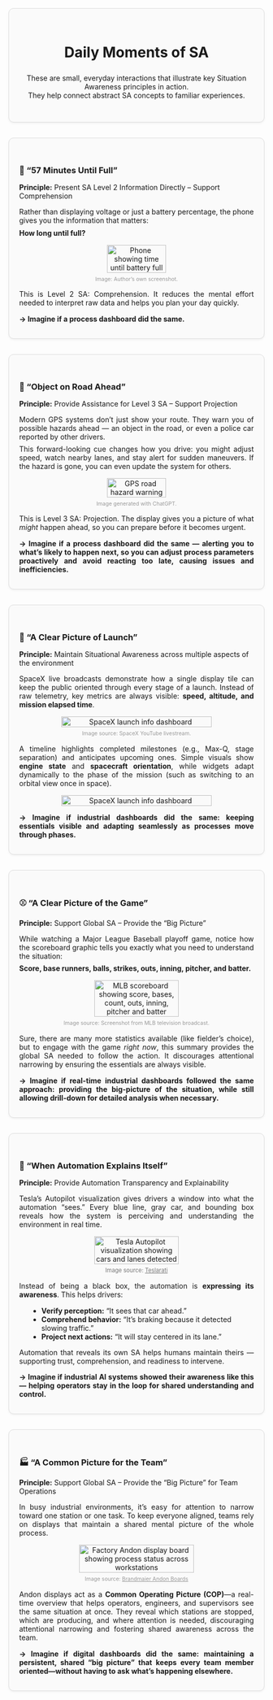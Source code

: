 <div style="display: flex; flex-direction: row; align-items: flex-start;">

<div style="flex: 1;">

<!-- Header Card -->
<div style="border: 1px solid #ddd; border-radius: 10px; padding: 30px 20px; margin: 30px 0; background-color: #fafafa; box-shadow: 0 2px 4px rgba(0,0,0,0.05); text-align: center;">
  <div style="max-width: 600px; margin: 0 auto;">
    <h1 style="margin-bottom: 25px;">Daily Moments of SA</h1>
    <p>These are small, everyday interactions that illustrate key Situation Awareness principles in action.<br>They help connect abstract SA concepts to familiar experiences.</p>
  </div>
</div>

<!-- 57 Minutes Until Full Card -->
<div id="card-57-min-until-full" style="border: 1px solid #ddd; border-radius: 10px; padding: 30px 20px; margin: 30px 0; background-color: #fafafa; box-shadow: 0 2px 4px rgba(0,0,0,0.05);">
  <span id="sec-57-min-until-full" style="position: relative; top: -80px;"></span>
  <h3 style="margin-bottom: 15px;">
    <a href="#sec-57-min-until-full" style="text-decoration: none; color: inherit;">📱 “57 Minutes Until Full”</a>
  </h3>
  <p><strong>Principle:</strong> Present SA Level 2 Information Directly – Support Comprehension</p>
  <p style="margin-bottom: 15px; max-width: 1000px; text-align: justify; text-justify: inter-word;">
    Rather than displaying voltage or just a battery percentage, the phone gives you the information that matters:<br>
    <span style="display:block; height:7.5px;"></span>
    <strong>How long until full?</strong>
  </p>
    <div style="text-align: center; margin-top: 0px;">
    <img src="../images/samoments_time_until_full.jpg" alt="Phone showing time until battery full" width="50%" />
  </div>
  <p style="font-size: 0.75em; color: #999; text-align: center; margin-top: 6px;">
  Image: Author’s own screenshot.
</p>


  <p style="margin-bottom: 15px; max-width: 1000px; text-align: justify; text-justify: inter-word;">
    This is Level 2 SA: Comprehension. It reduces the mental effort needed to interpret raw data and helps you plan your day quickly.
  </p>
  <p style="margin-bottom: 0px; max-width: 1000px; text-align: justify; text-justify: inter-word;">
    <strong>→ Imagine if a process dashboard did the same.</strong>
  </p>
</div>

<!-- Road Hazard Ahead Card -->
<div id="card-road-hazard-ahead" style="border: 1px solid #ddd; border-radius: 10px; padding: 30px 20px; margin: 30px 0; background-color: #fafafa; box-shadow: 0 2px 4px rgba(0,0,0,0.05);">
  <span id="sec-road-hazard-ahead" style="position: relative; top: -80px;"></span>
  <h3 style="margin-bottom: 15px;">
    <a href="#sec-road-hazard-ahead" style="text-decoration: none; color: inherit;">🚗 “Object on Road Ahead”</a>
  </h3>
  <p><strong>Principle:</strong> Provide Assistance for Level 3 SA – Support Projection</p>
  <p style="margin-bottom: 15px; max-width: 1000px; text-align: justify; text-justify: inter-word;">
    Modern GPS systems don’t just show your route. They warn you of possible hazards ahead — an object in the road, or even a police car reported by other drivers.<br>
    <span style="display:block; height:7.5px;"></span>
    This forward-looking cue changes how you drive: you might adjust speed, watch nearby lanes, and stay alert for sudden maneuvers. If the hazard is gone, you can even update the system for others.
  </p>
    <div style="text-align: center; margin-top: 0px;">
    <img src="../images/samoments_object_on_road.PNG" alt="GPS road hazard warning" width="50%" />
  </div>
  <p style="font-size: 0.75em; color: #999; text-align: center; margin-top: 6px;">
  Image generated with ChatGPT.
</p>


  <p style="margin-bottom: 15px; max-width: 1000px; text-align: justify; text-justify: inter-word;">
    This is Level 3 SA: Projection. The display gives you a picture of what <em>might</em> happen ahead, so you can prepare before it becomes urgent.
  </p>
  <p style="margin-bottom: 0px; max-width: 1000px; text-align: justify; text-justify: inter-word;">
    <strong>→ Imagine if a process dashboard did the same — alerting you to what’s likely to happen next, so you can adjust process parameters proactively and avoid reacting too late, causing issues and inefficiencies.</strong>
  </p>
</div>

<!-- SpaceX Launch Info Card -->
<div id="card-spacex-launch-info" style="border: 1px solid #ddd; border-radius: 10px; padding: 30px 20px; margin: 30px 0; background-color: #fafafa; box-shadow: 0 2px 4px rgba(0,0,0,0.05);">
  <span id="sec-spacex-launch-info" style="position: relative; top: -80px;"></span>
  <h3 style="margin-bottom: 15px;">
    <a href="#sec-spacex-launch-info" style="text-decoration: none; color: inherit;">🚀 “A Clear Picture of Launch”</a>
  </h3>
  <p><strong>Principle:</strong> Maintain Situational Awareness across multiple aspects of the environment </p>
  <p style="margin-bottom: 15px; max-width: 1000px; text-align: justify; text-justify: inter-word;">
    SpaceX live broadcasts demonstrate how a single display tile can keep the public oriented through every stage of a launch. Instead of raw telemetry, key metrics are always visible: <strong>speed, altitude, and mission elapsed time</strong>.
  </p>

  <div style="text-align: center; margin-top: 0px;">
    <img src="../images/samoments_spacex_launchinfo.png" alt="SpaceX launch info dashboard" width="80%" />
  </div>
  <p style="font-size: 0.75em; color: #999; text-align: center; margin-top: 6px;">
  Image source: SpaceX YouTube livestream.
</p>


  <p style="margin-top: 15px; margin-bottom: 15px; max-width: 1000px; text-align: justify; text-justify: inter-word;">
    A timeline highlights completed milestones (e.g., Max-Q, stage separation) and anticipates upcoming ones. Simple visuals show <strong>engine state</strong> and <strong>spacecraft orientation</strong>, while widgets adapt dynamically to the phase of the mission (such as switching to an orbital view once in space).
  </p>

  <div style="text-align: center; margin-top: 0px;">
    <img src="../images/samoments_spacex_launchinfo_2.png" alt="SpaceX launch info dashboard" width="80%" />
  </div>
  
  <p style="margin-bottom: 0px; max-width: 1000px; text-align: justify; text-justify: inter-word;">
    <strong>
    → Imagine if industrial dashboards did the same: keeping essentials visible and adapting seamlessly as processes move through phases.
    </strong>
  </p>
</div>

<!-- MLB Scoreboard Card -->
<div id="card-mlb-scoreboard" style="border: 1px solid #ddd; border-radius: 10px; padding: 30px 20px; margin: 30px 0; background-color: #fafafa; box-shadow: 0 2px 4px rgba(0,0,0,0.05);">
  <span id="sec-mlb-scoreboard" style="position: relative; top: -80px;"></span>
  <h3 style="margin-bottom: 15px;">
    <a href="#sec-mlb-scoreboard" style="text-decoration: none; color: inherit;">⚾ “A Clear Picture of the Game”</a>
  </h3>
  <p><strong>Principle:</strong> Support Global SA – Provide the “Big Picture”</p>
  <p style="margin-bottom: 15px; max-width: 1000px; text-align: justify; text-justify: inter-word;">
    While watching a Major League Baseball playoff game, notice how the scoreboard graphic tells you exactly what you need to understand the situation:<br>
    <span style="display:block; height:7.5px;"></span>
    <strong>Score, base runners, balls, strikes, outs, inning, pitcher, and batter.</strong>
  </p>
    <div style="text-align: center; margin-top: 0px;">
    <img src="../images/samoments_mlb_scoreboard.jpeg" alt="MLB scoreboard showing score, bases, count, outs, inning, pitcher and batter" width="60%" />
  </div>
  <p style="font-size: 0.75em; color: #999; text-align: center; margin-top: 6px;">
  Image source: Screenshot from MLB television broadcast.
</p>

  <p style="margin-top: 15px; margin-bottom: 15px; max-width: 1000px; text-align: justify; text-justify: inter-word;">
    Sure, there are many more statistics available (like fielder’s choice), but to engage with the game <em>right now</em>, this summary provides the global SA needed to follow the action. It discourages attentional narrowing by ensuring the essentials are always visible.
  </p>
  
  <p style="margin-bottom: 0px; max-width: 1000px; text-align: justify; text-justify: inter-word;">
    <strong>→ Imagine if real-time industrial dashboards followed the same approach: providing the big-picture of the situation, while still allowing drill-down for detailed analysis when necessary.</strong>
  </p>
</div>

<!-- Automation Explaining Itself Card -->
<div id="card-automation-explaining-itself" style="border: 1px solid #ddd; border-radius: 10px; padding: 30px 20px; margin: 30px 0; background-color: #fafafa; box-shadow: 0 2px 4px rgba(0,0,0,0.05);">
  <span id="sec-automation-explaining-itself" style="position: relative; top: -80px;"></span>
  <h3 style="margin-bottom: 15px;">
    <a href="#sec-automation-explaining-itself" style="text-decoration: none; color: inherit;">🤖 “When Automation Explains Itself”</a>
  </h3>
  <p><strong>Principle:</strong> Provide Automation Transparency and Explainability</p>
  
  <p style="margin-bottom: 15px; max-width: 1000px; text-align: justify; text-justify: inter-word;">
    Tesla’s Autopilot visualization gives drivers a window into what the automation “sees.” 
    Every blue line, gray car, and bounding box reveals how the system is perceiving and understanding the environment in real time.
  </p>

  <div style="text-align: center; margin-top: 0px;">
    <img src="../images/samoments_automationexplainingitself.jpg" alt="Tesla Autopilot visualization showing cars and lanes detected" width="60%" />
    <p style="font-size: 0.8em; color: #777; margin-top: 5px;">Image source: <a href="https://www.teslarati.com/tesla-autopilot-vehicle-lane-detection-off-ramp/" target="_blank" style="color: #777; text-decoration: underline;">Teslarati</a></p>
  </div>

  <p style="margin-top: 15px; margin-bottom: 15px; max-width: 1000px; text-align: justify; text-justify: inter-word;">
    Instead of being a black box, the automation is <strong>expressing its awareness</strong>. 
    This helps drivers:
    <ul style="margin-left: 20px;">
      <li><strong>Verify perception:</strong> “It sees that car ahead.”</li>
      <li><strong>Comprehend behavior:</strong> “It’s braking because it detected slowing traffic.”</li>
      <li><strong>Project next actions:</strong> “It will stay centered in its lane.”</li>
    </ul>
  </p>

  <p style="margin-bottom: 0px; max-width: 1000px; text-align: justify; text-justify: inter-word;">
    Automation that reveals its own SA helps humans maintain theirs — supporting trust, comprehension, and readiness to intervene.<br>
  <p style="margin-bottom: 0px; max-width: 1000px; text-align: justify; text-justify: inter-word;">
    <strong>→ Imagine if industrial AI systems showed their awareness like this — helping operators stay in the loop for shared understanding and control.</strong>
  </p>
</div>

<!-- Andon Display Card -->
<div id="card-andon-display" style="border: 1px solid #ddd; border-radius: 10px; padding: 30px 20px; margin: 30px 0; background-color: #fafafa; box-shadow: 0 2px 4px rgba(0,0,0,0.05);">
  <span id="sec-andon-display" style="position: relative; top: -80px;"></span>
  <h3 style="margin-bottom: 15px;">
    <a href="#sec-andon-display" style="text-decoration: none; color: inherit;">🏭 “A Common Picture for the Team”</a>
  </h3>
  <p><strong>Principle:</strong> Support Global SA – Provide the “Big Picture” for Team Operations</p>
  <p style="margin-bottom: 15px; max-width: 1000px; text-align: justify; text-justify: inter-word;">
    In busy industrial environments, it’s easy for attention to narrow toward one station or one task. 
    To keep everyone aligned, teams rely on displays that maintain a shared mental picture of the whole process.
  </p>

  <div style="text-align: center; margin-top: 0px;">
    <img src="../images/samoments_a_commonpicture.jpg" alt="Factory Andon display board showing process status across workstations" width="70%" />
  </div>
  <p style="font-size: 0.75em; color: #999; text-align: center; margin-top: 6px;">
    Image source: <a href="https://brandmaier.com/en/industrie/andon-boards/" target="_blank" style="color: #999; text-decoration: underline;">Brandmaier Andon Boards</a>
  </p>

  <p style="margin-top: 15px; margin-bottom: 15px; max-width: 1000px; text-align: justify; text-justify: inter-word;">
    Andon displays act as a <strong>Common Operating Picture (COP)</strong>—a real-time overview that helps operators, engineers, and supervisors 
    see the same situation at once. They reveal which stations are stopped, which are producing, and where attention is needed, 
    discouraging attentional narrowing and fostering shared awareness across the team.
  </p>

  <p style="margin-bottom: 0px; max-width: 1000px; text-align: justify; text-justify: inter-word;">
    <strong>→ Imagine if digital dashboards did the same: maintaining a persistent, shared “big picture” 
    that keeps every team member oriented—without having to ask what’s happening elsewhere.</strong>
  </p>
</div>


</div>
</div>


